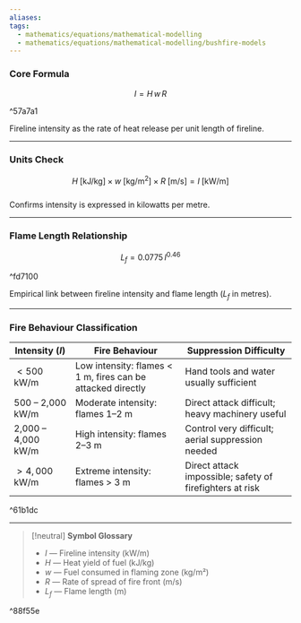 ```yaml
---
aliases:
tags:
  - mathematics/equations/mathematical-modelling
  - mathematics/equations/mathematical-modelling/bushfire-models
---
```


### Core Formula
$$
I = H \, w \, R
$$ 

^57a7a1

Fireline intensity as the rate of heat release per unit length of fireline.

---

### Units Check
$$H \;[\text{kJ/kg}] \;\times\; w \;[\text{kg/m}^2] \;\times\; R \;[\text{m/s}] = I \;[\text{kW/m}]$$  
Confirms intensity is expressed in kilowatts per metre.

---

### Flame Length Relationship
$$
L_f = 0.0775 \, I^{0.46}
$$ 

^fd7100

Empirical link between fireline intensity and flame length ($L_f$ in metres).

---

### Fire Behaviour Classification
| **Intensity ($I$)** | **Fire Behaviour**                                          | **Suppression Difficulty**                               |
| ------------------- | ----------------------------------------------------------- | -------------------------------------------------------- |
| $< 500$ kW/m        | Low intensity: flames < 1 m, fires can be attacked directly | Hand tools and water usually sufficient                  |
| 500 – 2,000 kW/m    | Moderate intensity: flames 1–2 m                            | Direct attack difficult; heavy machinery useful          |
| 2,000 – 4,000 kW/m  | High intensity: flames 2–3 m                                | Control very difficult; aerial suppression needed        |
| $> 4,000$ kW/m      | Extreme intensity: flames > 3 m                             | Direct attack impossible; safety of firefighters at risk |

^61b1dc

---

> [!neutral] **Symbol Glossary**  
> - $I$ — Fireline intensity (kW/m)  
> - $H$ — Heat yield of fuel (kJ/kg)  
> - $w$ — Fuel consumed in flaming zone (kg/m²)  
> - $R$ — Rate of spread of fire front (m/s)  
> - $L_f$ — Flame length (m)  

^88f55e

